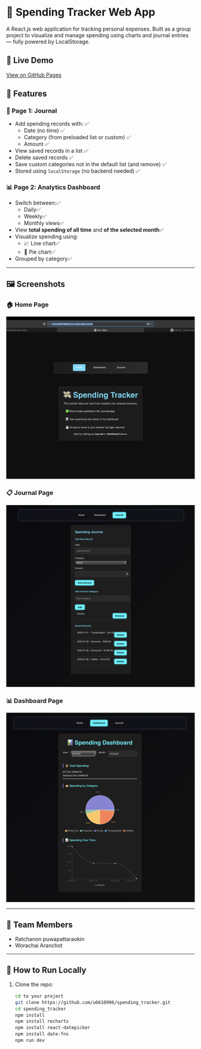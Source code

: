 # 💸 Spending Tracker Web App

A React.js web application for tracking personal expenses. Built as a group project to visualize and manage spending using charts and journal entries — fully powered by LocalStorage.

## 🔗 Live Demo
[View on GitHub Pages](https://u6610996.github.io/spending_tracker)
## 📄 Features
### 🧾 Page 1: Journal

- Add spending records with: ✅ 
  - Date (no time) ✅ 
  - Category (from preloaded list or custom) ✅ 
  - Amount ✅ 
- View saved records in a list ✅ 
- Delete saved records ✅ 
- Save custom categories not in the default list (and remove) ✅
- Stored using `localStorage` (no backend needed) ✅ 

### 📊 Page 2: Analytics Dashboard

- Switch between:✅
  - Daily✅
  - Weekly✅
  - Monthly views✅
- View **total spending of all time** and **of the selected month**✅
- Visualize spending using:
  - 📈 Line chart✅
  - 🥧 Pie chart✅
- Grouped by category✅

---

## 🖼️ Screenshots

### 🏠 Home Page
![Home Page](./docs/assets/HOME_PAGE.png)

### 📋 Journal Page
![Journal Page](./docs/assets/JOURNAL_PAGE.png)

### 📊 Dashboard Page
![Dashboard Page](./docs/assets/DASH_PAGE.png)

---

## 👥 Team Members

- Ratchanon puwapattaraokin
- Worachai Aranchot

---

## 🚀 How to Run Locally

1. Clone the repo:
   ```bash
   cd to your project
   git clone https://github.com/u6610996/spending_tracker.git
   cd spending_tracker
   npm install
   npm install recharts
   npm install react-datepicker
   npm install date-fns
   npm run dev

